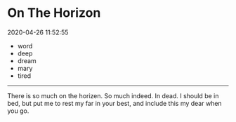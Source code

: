 # On The Horizon

2020-04-26 11:52:55

- word
- deep
- dream
- mary
- tired

---

There is so much on the horizen. So much indeed. In dead. I should be in bed, but put me to rest my far in your best, and include this my dear when you go.
